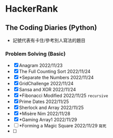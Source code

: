 # HackerRank
## The Coding Diaries (Python)

* 記號代表有卡住/參考別人寫法的題目
  
### Problem Solving (Basic)

- [X] Anagram 2022/11/23 
- [X] The Full Counting Sort 2022/11/24
- [X] *Separate the Numbers 2022/11/24
- [X] GridChallenge 2022/11/24
- [X] Sansa and XOR 2022/11/24
- [X] *Fibonacci Modified 2022/11/25 `recursive`
- [X] Prime Dates 2022/11/25
- [X] Sherlock and Array 2022/11/25
- [X] *Misère Nim 2022/11/28
- [X] *Gaming Array1 2022/11/29 
- [ ] *Forming a Magic Square 2022/11/29 `寫死`
- [ ] 
